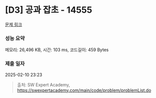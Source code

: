 # [D3] 공과 잡초 - 14555 

[문제 링크](https://swexpertacademy.com/main/code/problem/problemDetail.do?contestProbId=AYGtoa3qARcDFARC) 

### 성능 요약

메모리: 26,496 KB, 시간: 103 ms, 코드길이: 459 Bytes

### 제출 일자

2025-02-10 23:23



> 출처: SW Expert Academy, https://swexpertacademy.com/main/code/problem/problemList.do